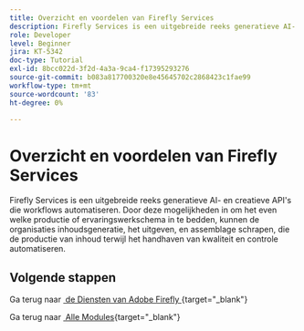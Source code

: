 ```yaml
---
title: Overzicht en voordelen van Firefly Services
description: Firefly Services is een uitgebreide reeks generatieve AI- en creatieve API's waarmee workflows worden geautomatiseerd
role: Developer
level: Beginner
jira: KT-5342
doc-type: Tutorial
exl-id: 8bcc022d-3f2d-4a3a-9ca4-f17395293276
source-git-commit: b083a817700320e8e45645702c2868423c1fae99
workflow-type: tm+mt
source-wordcount: '83'
ht-degree: 0%

---
```


# Overzicht en voordelen van Firefly Services

Firefly Services is een uitgebreide reeks generatieve AI- en creatieve API&#39;s die workflows automatiseren. Door deze mogelijkheden in om het even welke productie of ervaringswerkschema in te bedden, kunnen de organisaties inhoudsgeneratie, het uitgeven, en assemblage schrapen, die de productie van inhoud terwijl het handhaven van kwaliteit en controle automatiseren.

## Volgende stappen

Ga terug naar [&#x200B; de Diensten van Adobe Firefly &#x200B;](./firefly-services.md){target="_blank"}

Ga terug naar [&#x200B; Alle Modules &#x200B;](../../../overview.md){target="_blank"}
